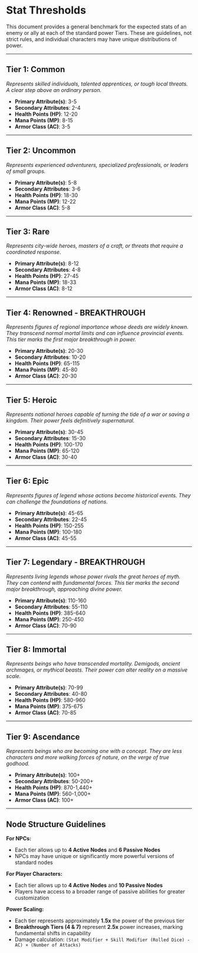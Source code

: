# Stat Thresholds

This document provides a general benchmark for the expected stats of an enemy or ally at each of the standard power Tiers. These are guidelines, not strict rules, and individual characters may have unique distributions of power.

---

## Tier 1: Common
*Represents skilled individuals, talented apprentices, or tough local threats. A clear step above an ordinary person.*
- **Primary Attribute(s)**: 3-5
- **Secondary Attributes**: 2-4
- **Health Points (HP)**: 12-20
- **Mana Points (MP)**: 8-15
- **Armor Class (AC)**: 3-5

---

## Tier 2: Uncommon
*Represents experienced adventurers, specialized professionals, or leaders of small groups.*
- **Primary Attribute(s)**: 5-8
- **Secondary Attributes**: 3-6
- **Health Points (HP)**: 18-30
- **Mana Points (MP)**: 12-22
- **Armor Class (AC)**: 5-8

---

## Tier 3: Rare
*Represents city-wide heroes, masters of a craft, or threats that require a coordinated response.*
- **Primary Attribute(s)**: 8-12
- **Secondary Attributes**: 4-8
- **Health Points (HP)**: 27-45
- **Mana Points (MP)**: 18-33
- **Armor Class (AC)**: 8-12

---

## Tier 4: Renowned - **BREAKTHROUGH**
*Represents figures of regional importance whose deeds are widely known. They transcend normal mortal limits and can influence provincial events. This tier marks the first major breakthrough in power.*
- **Primary Attribute(s)**: 20-30
- **Secondary Attributes**: 10-20
- **Health Points (HP)**: 65-115
- **Mana Points (MP)**: 45-80
- **Armor Class (AC)**: 20-30

---

## Tier 5: Heroic
*Represents national heroes capable of turning the tide of a war or saving a kingdom. Their power feels definitively supernatural.*
- **Primary Attribute(s)**: 30-45
- **Secondary Attributes**: 15-30
- **Health Points (HP)**: 100-170
- **Mana Points (MP)**: 65-120
- **Armor Class (AC)**: 30-40

---

## Tier 6: Epic
*Represents figures of legend whose actions become historical events. They can challenge the foundations of nations.*
- **Primary Attribute(s)**: 45-65
- **Secondary Attributes**: 22-45
- **Health Points (HP)**: 150-255
- **Mana Points (MP)**: 100-180
- **Armor Class (AC)**: 45-55

---

## Tier 7: Legendary - **BREAKTHROUGH**
*Represents living legends whose power rivals the great heroes of myth. They can contend with fundamental forces. This tier marks the second major breakthrough, approaching divine power.*
- **Primary Attribute(s)**: 110-160
- **Secondary Attributes**: 55-110
- **Health Points (HP)**: 385-640
- **Mana Points (MP)**: 250-450
- **Armor Class (AC)**: 70-90

---

## Tier 8: Immortal
*Represents beings who have transcended mortality. Demigods, ancient archmages, or mythical beasts. Their power can alter reality on a massive scale.*
- **Primary Attribute(s)**: 70-99
- **Secondary Attributes**: 40-80
- **Health Points (HP)**: 580-960
- **Mana Points (MP)**: 375-675
- **Armor Class (AC)**: 70-85

---

## Tier 9: Ascendance
*Represents beings who are becoming one with a concept. They are less characters and more walking forces of nature, on the verge of true godhood.*
- **Primary Attribute(s)**: 100+ 
- **Secondary Attributes**: 50-200+
- **Health Points (HP)**: 870-1,440+
- **Mana Points (MP)**: 560-1,000+
- **Armor Class (AC)**: 100+ 

---

## Node Structure Guidelines

**For NPCs:**
- Each tier allows up to **4 Active Nodes** and **6 Passive Nodes**
- NPCs may have unique or significantly more powerful versions of standard nodes

**For Player Characters:**
- Each tier allows up to **4 Active Nodes** and **10 Passive Nodes**
- Players have access to a broader range of passive abilities for greater customization

**Power Scaling:**
- Each tier represents approximately **1.5x** the power of the previous tier
- **Breakthrough Tiers (4 & 7)** represent **2.5x** power increases, marking fundamental shifts in capability
- Damage calculation: `(Stat Modifier + Skill Modifier (Rolled Dice) - AC) × (Number of Attacks)`
